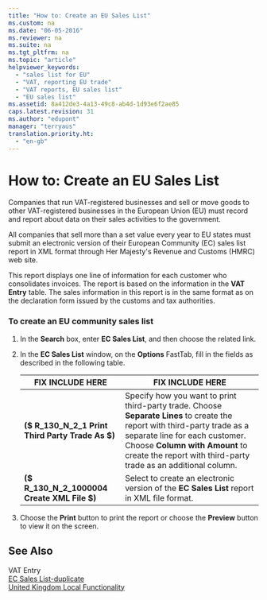 ```yaml
---
title: "How to: Create an EU Sales List"
ms.custom: na
ms.date: "06-05-2016"
ms.reviewer: na
ms.suite: na
ms.tgt_pltfrm: na
ms.topic: "article"
helpviewer_keywords: 
  - "sales list for EU"
  - "VAT, reporting EU trade"
  - "VAT reports, EU sales list"
  - "EU sales list"
ms.assetid: 8a412de3-4a13-49c8-ab4d-1d93e6f2ae85
caps.latest.revision: 31
ms.author: "edupont"
manager: "terryaus"
translation.priority.ht: 
  - "en-gb"
---
```

# How to: Create an EU Sales List
Companies that run VAT\-registered businesses and sell or move goods to other VAT\-registered businesses in the European Union \(EU\) must record and report about data on their sales activities to the government.  
  
 All companies that sell more than a set value every year to EU states must submit an electronic version of their European Community \(EC\) sales list report in XML format through Her Majesty's Revenue and Customs \(HMRC\) web site.  
  
 This report displays one line of information for each customer who consolidates invoices. The report is based on the information in the **VAT Entry** table. The sales information in this report is in the same format as on the declaration form issued by the customs and tax authorities.  
  
### To create an EU community sales list  
  
1.  In the **Search** box, enter **EC Sales List**, and then choose the related link.  
  
2.  In the **EC Sales List** window, on the **Options** FastTab, fill in the fields as described in the following table.  
  
    |FIX INCLUDE HERE<!--[!INCLUDE[bp_tablefield](../../ApplicationDesign/includes/bp_tablefield_md.md)] -->|FIX INCLUDE HERE<!--[!INCLUDE[bp_tabledescription](../../ApplicationDesign/includes/bp_tabledescription_md.md)] -->|  
    |---------------------------------|---------------------------------------|  
    |**\($ R\_130\_N\_2\_1 Print Third Party Trade As $\)**|Specify how you want to print third\-party trade. Choose **Separate Lines** to create the report with third\-party trade as a separate line for each customer. Choose **Column with Amount** to create the report with third\-party trade as an additional column.|  
    |**\($ R\_130\_N\_2\_1000004 Create XML File $\)**|Select to create an electronic version of the **EC Sales List** report in XML file format.|  
  
3.  Choose the **Print** button to print the report or choose the **Preview** button to view it on the screen.  
  
## See Also  
 VAT Entry   
 [EC Sales List\-duplicate](../Topic/\($%20R_130%20EC%20Sales%20List%20$\)-duplicate.md)   
 [United Kingdom Local Functionality](../../LocalFunctionalityForMicrosoftDynamicsNav2016/UnitedKingdom/united-kingdom-local-functionality.md)